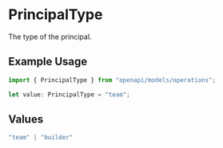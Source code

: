 # PrincipalType

The type of the principal.

## Example Usage

```typescript
import { PrincipalType } from "openapi/models/operations";

let value: PrincipalType = "team";
```

## Values

```typescript
"team" | "builder"
```